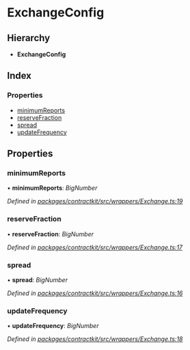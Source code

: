 # ExchangeConfig

## Hierarchy

* **ExchangeConfig**

## Index

### Properties

* [minimumReports](../interfaces/_wrappers_exchange_.exchangeconfig.md#minimumreports)
* [reserveFraction](../interfaces/_wrappers_exchange_.exchangeconfig.md#reservefraction)
* [spread](../interfaces/_wrappers_exchange_.exchangeconfig.md#spread)
* [updateFrequency](../interfaces/_wrappers_exchange_.exchangeconfig.md#updatefrequency)

## Properties

### minimumReports

• **minimumReports**: _BigNumber_

_Defined in_ [_packages/contractkit/src/wrappers/Exchange.ts:19_](https://github.com/celo-org/celo-monorepo/blob/master/packages/contractkit/src/wrappers/Exchange.ts#L19)

### reserveFraction

• **reserveFraction**: _BigNumber_

_Defined in_ [_packages/contractkit/src/wrappers/Exchange.ts:17_](https://github.com/celo-org/celo-monorepo/blob/master/packages/contractkit/src/wrappers/Exchange.ts#L17)

### spread

• **spread**: _BigNumber_

_Defined in_ [_packages/contractkit/src/wrappers/Exchange.ts:16_](https://github.com/celo-org/celo-monorepo/blob/master/packages/contractkit/src/wrappers/Exchange.ts#L16)

### updateFrequency

• **updateFrequency**: _BigNumber_

_Defined in_ [_packages/contractkit/src/wrappers/Exchange.ts:18_](https://github.com/celo-org/celo-monorepo/blob/master/packages/contractkit/src/wrappers/Exchange.ts#L18)

